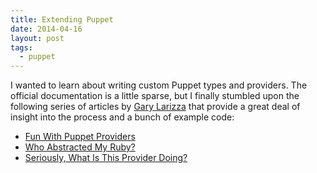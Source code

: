 ```yaml
---
title: Extending Puppet
date: 2014-04-16
layout: post
tags:
  - puppet
---
```


I wanted to learn about writing custom Puppet types and providers.
The official documentation is a little sparse, but I finally stumbled
upon the following series of articles by [Gary Larizza][] that provide
a great deal of insight into the process and a bunch of example code:

[gary larizza]: http://garylarizza.com/

- [Fun With Puppet Providers][1]
- [Who Abstracted My Ruby?][2]
- [Seriously, What Is This Provider Doing?][3]

[1]: http://garylarizza.com/blog/2013/11/25/fun-with-providers/
[2]: http://garylarizza.com/blog/2013/11/26/fun-with-providers-part-2/
[3]: http://garylarizza.com/blog/2013/12/15/seriously-what-is-this-provider-doing/

